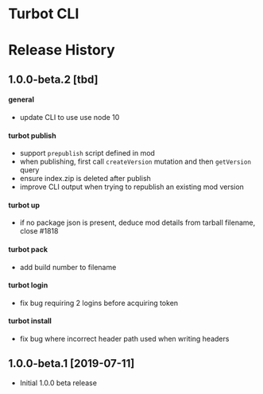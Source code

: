 # Turbot CLI

# Release History

## 1.0.0-beta.2 [tbd]

#### general

- update CLI to use use node 10

#### turbot publish

- support `prepublish` script defined in mod
- when publishing, first call `createVersion` mutation and then `getVersion` query
- ensure index.zip is deleted after publish
- improve CLI output when trying to republish an existing mod version

#### turbot up

- if no package json is present, deduce mod details from tarball filename, close #1818

#### turbot pack

- add build number to filename

#### turbot login

- fix bug requiring 2 logins before acquiring token

#### turbot install

- fix bug where incorrect header path used when writing headers

## 1.0.0-beta.1 [2019-07-11]

- Initial 1.0.0 beta release
